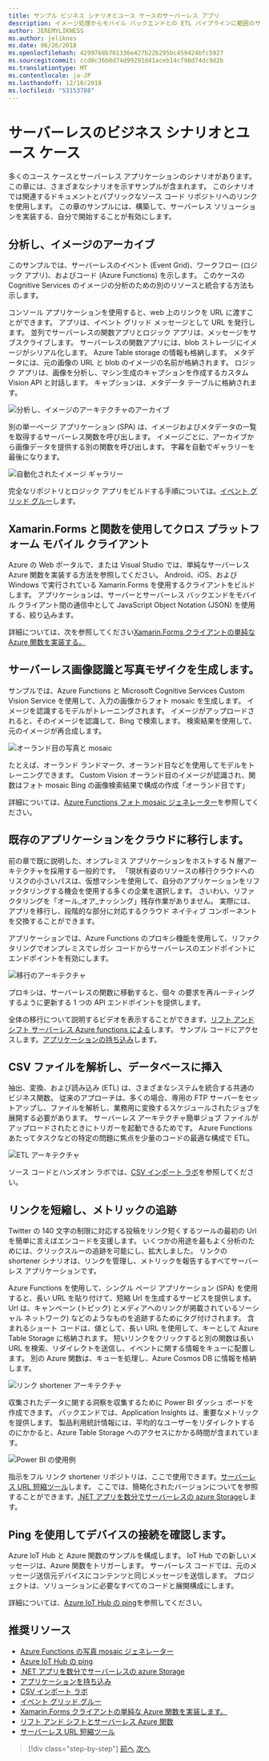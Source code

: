 ```yaml
---
title: サンプル ビジネス シナリオとユース ケースのサーバーレス アプリ
description: イメージ処理からモバイル バックエンドとの ETL パイプラインに範囲のサンプルにアクセスして実践的なアプローチとサーバーレスについて説明します。
author: JEREMYLIKNESS
ms.author: jeliknes
ms.date: 06/26/2018
ms.openlocfilehash: 4299768b701336e427b22b295bc459424bfc5927
ms.sourcegitcommit: ccd8c36b0d74d99291d41aceb14cf98d74dc9d2b
ms.translationtype: MT
ms.contentlocale: ja-JP
ms.lasthandoff: 12/10/2018
ms.locfileid: "53153788"
---
```

# <a name="serverless-business-scenarios-and-use-cases"></a>サーバーレスのビジネス シナリオとユース ケース

多くのユース ケースとサーバーレス アプリケーションのシナリオがあります。 この章には、さまざまなシナリオを示すサンプルが含まれます。 このシナリオでは関連するドキュメントとパブリックなソース コード リポジトリへのリンクを使用します。 この章のサンプルには、構築して、サーバーレス ソリューションを実装する、自分で開始することが有効にします。

## <a name="analyze-and-archive-images"></a>分析し、イメージのアーカイブ

このサンプルでは、サーバーレスのイベント (Event Grid)、ワークフロー (ロジック アプリ)、およびコード (Azure Functions) を示します。 このケースの Cognitive Services のイメージの分析のための別のリソースと統合する方法も示します。

コンソール アプリケーションを使用すると、web 上のリンクを URL に渡すことができます。 アプリは、イベント グリッド メッセージとして URL を発行します。 並列でサーバーレスの関数アプリとロジック アプリは、メッセージをサブスクライブします。 サーバーレスの関数アプリには、blob ストレージにイメージがシリアル化します。 Azure Table storage の情報も格納します。 メタデータには、元の画像の URL と blob のイメージの名前が格納されます。 ロジック アプリは、画像を分析し、マシン生成のキャプションを作成するカスタム Vision API と対話します。 キャプションは、メタデータ テーブルに格納されます。

![分析し、イメージのアーキテクチャのアーカイブ](./media/image-processing-example.png)

別の単一ページ アプリケーション (SPA) は、イメージおよびメタデータの一覧を取得するサーバーレス関数を呼び出します。 イメージごとに、アーカイブから画像データを提供する別の関数を呼び出します。 字幕を自動でギャラリーを最後になります。

![自動化されたイメージ ギャラリー](./media/automated-image-gallery.png)

完全なリポジトリとロジック アプリをビルドする手順については。[イベント グリッド グルー](https://github.com/JeremyLikness/Event-Grid-Glue)します。

## <a name="cross-platform-mobile-client-using-xamarinforms-and-functions"></a>Xamarin.Forms と関数を使用してクロス プラットフォーム モバイル クライアント

Azure の Web ポータルで、または Visual Studio では、単純なサーバーレス Azure 関数を実装する方法を参照してください。 Android、iOS、および Windows で実行されている Xamarin.Forms を使用するクライアントをビルドします。 アプリケーションは、サーバーとサーバーレス バックエンドをモバイル クライアント間の通信中として JavaScript Object Notation (JSON) を使用する、絞り込みます。

詳細については、次を参照してください[Xamarin.Forms クライアントの単純な Azure 関数を実装する。](https://azure.microsoft.com/resources/samples/functions-xamarin-getting-started/)

## <a name="generate-a-photo-mosaic-with-serverless-image-recognition"></a>サーバーレス画像認識と写真モザイクを生成します。

サンプルでは、Azure Functions と Microsoft Cognitive Services Custom Vision Service を使用して、入力の画像からフォト mosaic を生成します。 イメージを認識するモデルがトレーニングされます。 イメージがアップロードされると、そのイメージを認識して、Bing で検索します。 検索結果を使用して、元のイメージが再合成します。

![オーランド目の写真と mosaic](./media/orlando-eye-both.png)

たとえば、オーランド ランドマーク、オーランド目などを使用してモデルをトレーニングできます。 Custom Vision オーランド目のイメージが認識され、関数はフォト mosaic Bing の画像検索結果で構成の作成「オーランド目です」

詳細については、[Azure Functions フォト mosaic ジェネレーター](https://azure.microsoft.com/resources/samples/functions-dotnet-photo-mosaic/)を参照してください。

## <a name="migrate-an-existing-application-to-the-cloud"></a>既存のアプリケーションをクラウドに移行します。

前の章で既に説明した、オンプレミス アプリケーションをホストする N 層アーキテクチャを採用する一般的です。 「現状有姿のリソースの移行クラウドへのリスクの小さいパスは、仮想マシンを使用して、自分のアプリケーションをリファクタリングする機会を使用する多くの企業を選択します。 さいわい、リファクタリングを「オール_オア_ナッシング」残存作業がありません。 実際には、アプリを移行し、段階的な部分に対応するクラウド ネイティブ コンポーネントを交換することができます。

アプリケーションでは、Azure Functions のプロキシ機能を使用して、リファクタリングでオンプレミスでレガシ コードからサーバーレスのエンドポイントにエンドポイントを有効にします。

![移行のアーキテクチャ](./media/migration-architecture.png)

プロキシは、サーバーレスの関数に移動すると、個々 の要求を再ルーティングするように更新する 1 つの API エンドポイントを提供します。

全体の移行について説明するビデオを表示することができます。[リフト アンド シフト サーバーレス Azure functions による](https://channel9.msdn.com/Events/Connect/2017/E102)します。 サンプル コードにアクセスします。[アプリケーションの持ち込み](https://github.com/JeremyLikness/bring-own-app-connect-17)します。

## <a name="parse-a-csv-file-and-insert-into-a-database"></a>CSV ファイルを解析し、データベースに挿入

抽出、変換、および読み込み (ETL) は、さまざまなシステムを統合する共通のビジネス関数。 従来のアプローチは、多くの場合、専用の FTP サーバーをセットアップし、ファイルを解析し、業務用に変換するスケジュールされたジョブを展開する必要があります。 サーバーレス アーキテクチャ簡単ジョブ ファイルがアップロードされたときにトリガーを起動できるためです。 Azure Functions あたってタスクなどの特定の問題に焦点を少量のコードの最適な構成で ETL。

![ETL アーキテクチャ](./media/csvimport.png)

ソース コードとハンズオン ラボでは、[CSV インポート ラボ](https://github.com/JeremyLikness/azure-fn-file-process-hol)を参照してください。

## <a name="shorten-links-and-track-metrics"></a>リンクを短縮し、メトリックの追跡

Twitter の 140 文字の制限に対応する投稿をリンク短くするツールの最初の Url を簡単に言えばエンコードを支援します。 いくつかの用途を最もよく分析のためには、クリックスルーの追跡を可能にし、拡大しました。 リンクの shortener シナリオは、リンクを管理し、メトリックを報告するすべてサーバーレス アプリケーションです。

Azure Functions を使用して、シングル ページ アプリケーション (SPA) を使用すると、長い URL を貼り付けて、短縮 Url を生成するサービスを提供します。 Url は、キャンペーン (トピック) とメディアへのリンクが掲載されているソーシャル ネットワーク) などのようなものを追跡するためにタグ付けされます。 含まれるショート コードは、値として、長い URL を使用して、キーとして Azure Table Storage に格納されます。 短いリンクをクリックすると別の関数は長い URL を検索、リダイレクトを送信し、イベントに関する情報をキューに配置します。 別の Azure 関数は、キューを処理し、Azure Cosmos DB に情報を格納します。

![リンク shortener アーキテクチャ](./media/link-shortener-architecture.png)

収集されたデータに関する洞察を収集するために Power BI ダッシュ ボードを作成できます。 バックエンドでは、Application Insights は、重要なメトリックを提供します。 製品利用統計情報には、平均的なユーザーをリダイレクトするのにかかると、Azure Table Storage へのアクセスにかかる時間が含まれています。

![Power BI の使用例](./media/power-bi-example.png)

指示をフル リンク shortener リポジトリは、ここで使用できます。[サーバーレス URL 短縮ツール](https://github.com/jeremylikness/serverless-url-shortener)します。 ここでは、簡略化されたバージョンについてを参照することができます。[.NET アプリを数分でサーバーレスの azure Storage](https://blogs.msdn.microsoft.com/webdev/2018/01/25/azure-storage-for-serverless-net-apps-in-minutes/)します。

## <a name="verify-device-connectivity-using-a-ping"></a>Ping を使用してデバイスの接続を確認します。

Azure IoT Hub と Azure 関数のサンプルを構成します。 IoT Hub での新しいメッセージは、Azure 関数をトリガーします。 サーバーレス コードでは、元のメッセージ送信元デバイスにコンテンツと同じメッセージを送信します。 プロジェクトは、ソリューションに必要なすべてのコードと展開構成にします。

詳細については、[Azure IoT Hub の ping](https://azure.microsoft.com/resources/samples/iot-hub-node-ping/)を参照してください。

## <a name="recommended-resources"></a>推奨リソース

* [Azure Functions の写真 mosaic ジェネレーター](https://azure.microsoft.com/resources/samples/functions-dotnet-photo-mosaic/)
* [Azure IoT Hub の ping](https://azure.microsoft.com/resources/samples/iot-hub-node-ping/)
* [.NET アプリを数分でサーバーレスの azure Storage](https://blogs.msdn.microsoft.com/webdev/2018/01/25/azure-storage-for-serverless-net-apps-in-minutes/)
* [アプリケーションを持ち込み](https://github.com/JeremyLikness/bring-own-app-connect-17)
* [CSV インポート ラボ](https://github.com/JeremyLikness/azure-fn-file-process-hol)
* [イベント グリッド グルー](https://github.com/JeremyLikness/Event-Grid-Glue)
* [Xamarin.Forms クライアントの単純な Azure 関数を実装します。](https://azure.microsoft.com/resources/samples/functions-xamarin-getting-started/)
* [リフト アンド シフトとサーバーレス Azure 関数](https://channel9.msdn.com/Events/Connect/2017/E102)
* [サーバーレス URL 短縮ツール](https://github.com/jeremylikness/serverless-url-shortener)

>[!div class="step-by-step"]
>[前へ](orchestration-patterns.md)
>[次へ](serverless-conclusion.md)